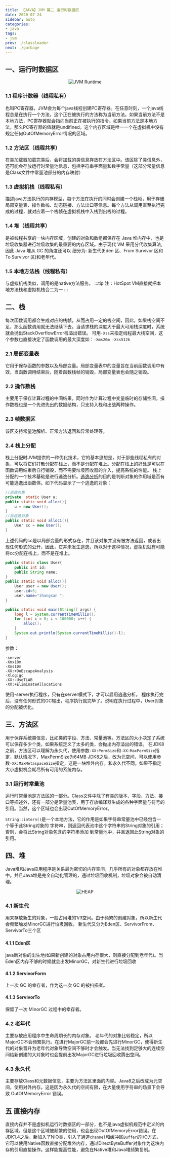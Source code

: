 ```yaml
---
title: 【JAVA】JVM 篇二 运行时数据区
date: 2020-07-24
sidebar: auto
categories:
- java
tags:
- jvm
prev: ./classloader
next: ./garbage
---
```


## 一、运行时数据区

<center>

![JVM Runtime](./img/JVMRuntimeData.png)

</center>

### 1.1 程序计数器（线程私有）
 也叫PC寄存器，JVM会为每个java线程创建PC寄存器。在任意时刻，一个java线程总是在执行一个方法，这个正在被执行的方法称为当前方法。如果当前方法不是本地方法，PC寄存器就会指向当前正在被执行的指令。如果当前方法是本地方法，那么PC寄存器的值就是undifined。这个内存区域是唯一一个在虚拟机中没有规定任何OutOfMemoryError情况的区域。
### 1.2 方法区（线程共享）
在类加载器加载完类后，会将加载的类信息存放在方法区中。该区除了类信息外，还可能会存放运行时常量池信息，包括字符串字面量和数字常量（这部分常量信息是Class文件中常量池部分的内存映射）
### 1.3 虚拟机栈（线程私有）
描述java方法执行的内存模型，每个方法在执行的同时会创建一个栈帧，用于存储局部变量表、操作数栈、动态链接、方法出口等信息。每个方法从调用直至执行完成的过程，就对应着一个栈帧在虚拟机栈中入栈到出栈的过程。
### 1.4 堆（线程共享）
是被线程共享的一块内存区域，创建的对象和数组都保存在 Java 堆内存中，也是垃圾收集器进行垃圾收集的最重要的内存区域。由于现代 VM 采用分代收集算法, 因此 Java 堆从 GC 的角度还可以
细分为: 新生代(Eden 区、From Survivor 区和 To Survivor 区)和老年代。
### 1.5 本地方法栈（线程私有）
与虚拟机栈类似，调用的是native方法服务。
:::tip
注：HotSpot VM直接就把本地方法栈和虚拟机栈合二为一
:::

## 二、栈
每次函数调用都会生成对应的栈帧，从而占用一定的栈空间，因此，如果栈空间不足，那么函数调用就无法继续下去。当请求栈的深度大于最大可用栈深度时，系统就会抛出StackOverflowError栈溢出错误。
可用`-Xss`来指定线程最大栈空间，这个参数也直接决定了函数调用的最大深度如：`-Xms20m -Xss512k`

### 2.1 局部变量表
它用于保存函数的参数以及局部变量。局部变量表中的变量旨在当前函数调用中有效，当函数调用结束后，随着函数栈帧的销毁，局部变量表也会随之销毁。
### 2.2 操作数栈
主要用于保存计算过程的中间结果，同时作为计算过程中变量临时的存储空间。操作数栈也是一个先进先出的数据结构，只支持入栈和出战两种操作。
### 2.3 帧数据区
该区支持常量池解析、正常方法返回和异常处理等。

### 2.4 栈上分配
栈上分配时JVM提供的一种优化技术，它的基本思想是，对于那些线程私有的对象，可以将它们打散分配在栈上，而不是分配在堆上。分配在栈上的好处是可以在函数调用结束后自行销毁，而不需要垃圾回收器的介入，提高系统的性能。
栈上分配的一个技术基础是进行逃逸分析。[逃逸分析](https://zhuanlan.zhihu.com/p/39604934)的目的是判断对象的作用域是否有可能逃逸出函数体。如下代码显示了一个逃逸的对象：
```java
//逃逸对象
private  static User u;
public static void alloc(){
    u = new User();
}
//非逃逸对象
public static void alloc1(){
    User cc = new User();
}
```
上述代码的cc是以局部变量的形式存在，并且该对象并没有被方法返回，或者出现任何形式的公开，因此，它并未发生逃逸，所以对于这种情况，虚拟机就有可能将cc分配在栈上，而不是在堆上。

```java
public static class User{
    public int id;
    public String name;
}
public static void alloc(){
    User user = new User();
    user.id=5;
    user.name="zhangsan ";
}

public static void main(String[] args) {
    long l = System.currentTimeMillis();
    for (int i = 0; i < 100000; i++) {
        alloc();
    }
    System.out.println(System.currentTimeMillis()-l);
}
```
参数：
```
-server
-Xmx10m
-Xms10m
-XX:+DoEscapeAnalysis
-Xlog:gc
-XX:-UseTLAB
-XX:+EliminateAllocations
```
使用-server执行程序，只有在server模式下，才可以启用逃逸分析。
程序执行完后，没有任何形式的GC输出，程序执行就完毕了。说明在执行过程中，User对象的分配被优化。



## 三、方法区
用于保存系统类信息，比如类的字段、方法、常量池等。方法区的大小决定了系统可以保存多少个类，如果系统定义了太多的类，会抛出内存溢出的错误。
在JDK8之前，方法区可以理解为永久代，使用参数`-XX:PermSize`和`-XX:MaxPermSize`指定，默认情况下，MaxPermSize为64MB JDK8之后，改为元空间，可以使用参数`-XX:MaxMetaspaceSize`指定，这是一块堆外内存。和永久代不同，如果不指定大小虚拟机会耗尽所有可用的系统内存。

### 3.1 运行时常量池
运行时常量池是方法区的一部分。Class文件中除了有类的版本、字段、方法、接口等描述外，还有一部分是常量池表，用于存放编译器生成的各种字面量与符号的引用。当然，这个区域也会出现OutOfMemoryError。

`String::intern()`是一个本地方法，它的作用是如果字符串常量池中已经包含一个等于此String对象的
字符串，则返回代表池中这个字符串的String对象的引用；否则，会将此String对象包含的字符串添加
到常量池中，并且返回此String对象的引用。

## 四、堆
Java堆和Java应用程序是关系最为密切的内存空间，几乎所有的对象都存放在堆中。并且Java堆是完全自动化管理的，通过垃圾回收机制，垃圾对象会被自动清理。

<center>

![HEAP](./img/heap.png)

</center>

### 4.1 新生代
用来存放新生的对象，一般占用堆的1/3空间。由于频繁的创建对象，所以新生代会频繁触发MinorGC进行垃圾回收。
新生代又分为Eden区、ServivorFrom、ServivorTo三个区
#### 4.1.1 Eden区
java新对象的出生地(如果新创建的对象占用内存很大，则直接分配到老年代)。当Eden区内存不够的时候就会出发MinorGC，对新生代进行垃圾回收
#### 4.1.2 ServivorForm
上一次 GC 的幸存者，作为这一次 GC 的被扫描者。
#### 4.1.3 ServivorTo
保留了一次 MinorGC 过程中的幸存者。

### 4.2 老年代
主要存放应用程序中生命周期长的内存对象。
老年代的对象比较稳定，所以MajorGC不会频繁执行。在进行MajorGC前一般都会先进行MinorGC，使得新生代的对象晋升为老年代对象导致空间不够时才会触发。当无法找到足够大的连续空间给新创建的大对象时也会提前出发MajorGC进行垃圾回收腾出空间。
### 4.3 永久代
主要存放Class和元数据信息，主要为方法区里面的内容。Java8之后改成为元空间，使用对外内存。这是因为永久代的空间有限，在大量使用字符串的场景下会导致 OutOfMemoryError 错误。

## 五 直接内存
直接内存并不是虚拟机运行时数据区的一部分，也不是java虚拟机规范中定义的内存区域。但是这个区域被频繁的使用，也会出现OutOfMemoryError错误。在JDK1.4之后，新加入了NIO类，引入了通道`channel`和缓冲区`Buffer`的I/O方式，它可以使用Native函数直接分配堆外内存，通过DirectByteBuffer对象作为这块内存的引用直接操作。这样能提高性能，避免在Native堆和Java堆频繁复制。

